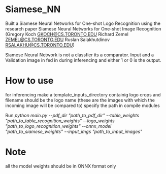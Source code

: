 # Siamese_NN
Built a Siamese Neural Networks for One-shot Logo Recognition using the research paper Siamese Neural Networks for One-shot Image Recognition
(Gregory Koch GKOCH@CS.TORONTO.EDU
Richard Zemel ZEMEL@CS.TORONTO.EDU
Ruslan Salakhutdinov RSALAKHU@CS.TORONTO.EDU)

Siamese Neural Network is not a classfier its a comparator. 
Input and a Validation image in fed in during inferencing and either 1 or 0 is the output.

# How to use
for inferencing make a template_inputs_directory containig logo crops and filename should be the logo name (these are the images with which the incoming image will be compared to)
specify the path in compile modules

Run _python main.py --pdf_dir "path_to_pdf_dir" --table_weights "path_to_table_recognition_weights" --logo_weights "path_to_logo_recognition_weights" --onnx_model "path_to_siamese_weights" --input_imgs "path_to_input_images"_

# Note 
all the model weights should be in ONNX format only
